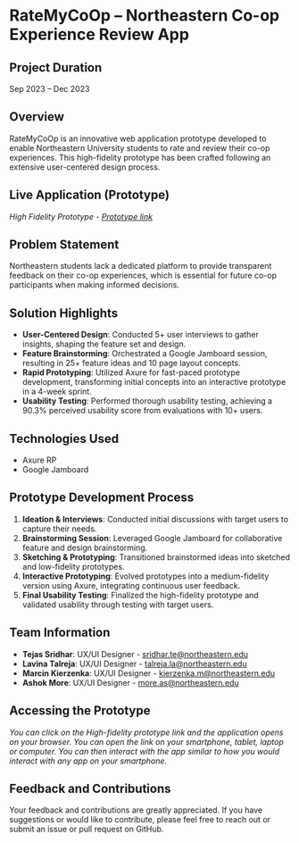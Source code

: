# RateMyCoOp – Northeastern Co-op Experience Review App

## Project Duration
Sep 2023 – Dec 2023

## Overview
RateMyCoOp is an innovative web application prototype developed to enable Northeastern University students to rate and review their co-op experiences. This high-fidelity prototype has been crafted following an extensive user-centered design process.

## Live Application (Prototype)
*High Fidelity Prototype - [Prototype link](https://9oksd9.axshare.com)*

## Problem Statement
Northeastern students lack a dedicated platform to provide transparent feedback on their co-op experiences, which is essential for future co-op participants when making informed decisions.

## Solution Highlights
- **User-Centered Design**: Conducted 5+ user interviews to gather insights, shaping the feature set and design.
- **Feature Brainstorming**: Orchestrated a Google Jamboard session, resulting in 25+ feature ideas and 10 page layout concepts.
- **Rapid Prototyping**: Utilized Axure for fast-paced prototype development, transforming initial concepts into an interactive prototype in a 4-week sprint.
- **Usability Testing**: Performed thorough usability testing, achieving a 90.3% perceived usability score from evaluations with 10+ users.

## Technologies Used
- Axure RP
- Google Jamboard

## Prototype Development Process
1. **Ideation & Interviews**: Conducted initial discussions with target users to capture their needs.
2. **Brainstorming Session**: Leveraged Google Jamboard for collaborative feature and design brainstorming.
3. **Sketching & Prototyping**: Transitioned brainstormed ideas into sketched and low-fidelity prototypes.
4. **Interactive Prototyping**: Evolved prototypes into a medium-fidelity version using Axure, integrating continuous user feedback.
5. **Final Usability Testing**: Finalized the high-fidelity prototype and validated usability through testing with target users.

## Team Information
- **Tejas Sridhar**: UX/UI Designer - [sridhar.te@northeastern.edu](mailto:sridhar.te@northeastern.edu)
- **Lavina Talreja**: UX/UI Designer - [talreja.la@northeastern.edu](mailto:talreja.la@northeastern.edu)
- **Marcin Kierzenka**: UX/UI Designer - [kierzenka.m@northeastern.edu](mailto:kierzenka.m@northeastern.edu)
- **Ashok More**: UX/UI Designer - [more.as@northeastern.edu](more.as@northeastern.edu)

## Accessing the Prototype
*You can click on the High-fidelity prototype link and the application opens on your browser. You can open the link on your smartphone, tablet, laptop or computer. You can then interact with the app similar to how you would interact with any app on your smartphone.*

## Feedback and Contributions
Your feedback and contributions are greatly appreciated. If you have suggestions or would like to contribute, please feel free to reach out or submit an issue or pull request on GitHub.
